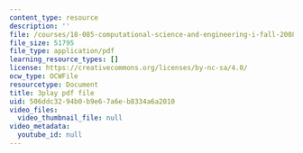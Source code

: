 ```yaml
---
content_type: resource
description: ''
file: /courses/18-085-computational-science-and-engineering-i-fall-2008/506ddc3294b0b9e67a6eb8334a6a2010_2Ola674-PPw.pdf
file_size: 51795
file_type: application/pdf
learning_resource_types: []
license: https://creativecommons.org/licenses/by-nc-sa/4.0/
ocw_type: OCWFile
resourcetype: Document
title: 3play pdf file
uid: 506ddc32-94b0-b9e6-7a6e-b8334a6a2010
video_files:
  video_thumbnail_file: null
video_metadata:
  youtube_id: null
---
```

